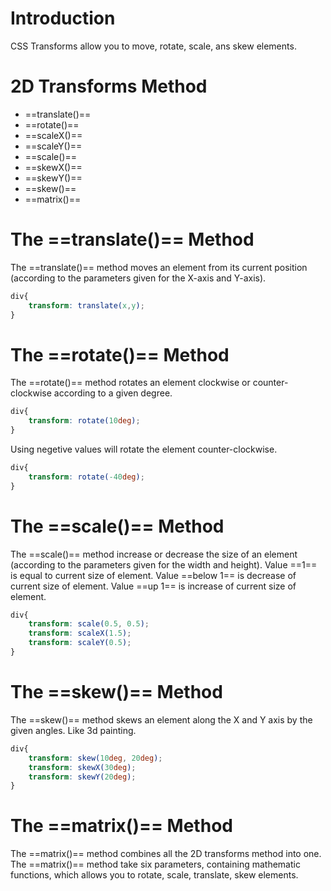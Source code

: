 # Introduction
CSS Transforms allow you to move, rotate, scale, ans skew elements.

# 2D Transforms Method
- ==translate()==
- ==rotate()==
- ==scaleX()==
- ==scaleY()==
- ==scale()==
- ==skewX()==
- ==skewY()==
- ==skew()==
- ==matrix()==
# The ==translate()== Method
The ==translate()== method moves an element from its current position (according to the parameters given for the X-axis and Y-axis).
```css
div{
	transform: translate(x,y);
}
```
# The ==rotate()== Method
The ==rotate()== method rotates an element clockwise or counter-clockwise according to a given degree.
```css
div{
	transform: rotate(10deg);
}
```
Using negetive values will rotate the element counter-clockwise.
```css
div{
	transform: rotate(-40deg);
}
```
# The ==scale()== Method
The ==scale()== method increase or decrease the size of an element (according to the parameters given for the width and height).
Value ==1== is equal to current size of element.
Value ==below 1== is decrease of current size of element.
Value ==up 1== is increase of current size of element.
```css
div{
	transform: scale(0.5, 0.5);
	transform: scaleX(1.5);
	transform: scaleY(0.5);
}
```
# The ==skew()== Method
The ==skew()== method skews an element along the X and Y axis by the given angles. Like 3d painting.
```css
div{
	transform: skew(10deg, 20deg);
	transform: skewX(30deg);
	transform: skewY(20deg);
}
```
# The ==matrix()== Method
The ==matrix()== method combines all the 2D transforms method into one.
The ==matrix()== method take six parameters, containing mathematic functions, which allows you to rotate, scale, translate, skew elements.

